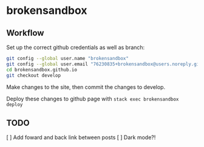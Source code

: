 # brokensandbox

## Workflow

Set up the correct github credentials as well as branch:
```sh
git config --global user.name "brokensandbox"
git config --global user.email "76230835+brokensandbox@users.noreply.github.com"
cd brokensandbox.github.io
git checkout develop
```

Make changes to the site, then commit the changes to develop.

Deploy these changes to github page with `stack exec brokensandbox deploy`

## TODO
[ ] Add foward and back link between posts
[ ] Dark mode?!